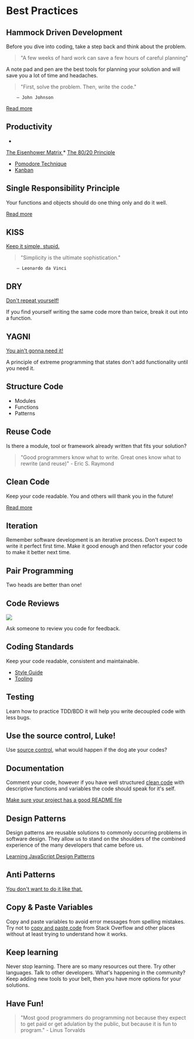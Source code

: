 # Best Practices

## Hammock Driven Development
Before you dive into coding, take a step back and think about the problem.


> "A few weeks of hard work can save a few hours of careful planning"

A note pad and pen are the best tools for planning your solution and will save you a lot of time and headaches.


> "First, solve the problem. Then, write the code."

        — John Johnson



[Read more
](https://data-sorcery.org/2010/12/29/hammock-driven-dev/)

## Productivity

* 
[The Eisenhower Matrix
](http://www.eisenhower.me/eisenhower-matrix/)
* 
[The 80/20 Principle
](https://en.wikipedia.org/wiki/Pareto_principle)
* [Pomodore Technique](http://cirillocompany.de/pages/pomodoro-technique)
* [Kanban](https://www.atlassian.com/agile/kanban)

## Single Responsibility Principle
Your functions and objects should do one thing only and do it well.

[Read more
](https://en.wikipedia.org/wiki/Single_responsibility_principle)

## KISS
[Keep it simple, stupid.](https://en.wikipedia.org/wiki/KISS_principle)



> "Simplicity is the ultimate sophistication."

        — Leonardo da Vinci


## DRY
[Don't repeat yourself!](https://en.wikipedia.org/wiki/Don't_repeat_yourself)  

If you find yourself writing the same code more than twice, break it out into a function.

## YAGNI
[You ain't gonna need it!](https://en.wikipedia.org/wiki/You_aren't_gonna_need_it)  

A principle of extreme programming that states don't add functionality until you need it.

## Structure Code
* Modules
* Functions
* Patterns

## Reuse Code
Is there a module, tool or framework already written that fits your solution?


> "Good programmers know what to write. Great ones know what to rewrite (and reuse)"
        - Eric S. Raymond

## Clean Code
Keep your code readable.  You and others will thank you in the future!

[Read more
](http://ricardogeek.com/docs/clean_code.pdf)

## Iteration
Remember software development is an iterative process.  Don't expect to write it perfect first time.  Make it good enough and then refactor your code to make it better next time.

## Pair Programming
Two heads are better than one!

## Code Reviews
![](https://blog.codinghorror.com/content/images/uploads/2009/02/6a0120a85dcdae970b012877707a45970c-pi.png)

Ask someone to review you code for feedback. 


## Coding Standards
Keep your code readable, consistent and maintainable.

* [Style Guide](https://github.com/rwaldron/idiomatic.js)
* [Tooling](http://eslint.org/) 

## Testing
Learn how to practice TDD/BDD it will help you write decoupled code with less bugs.

## Use the source control, Luke!
Use [source control](https://javascript101.gitbooks.io/guide/content/version_control.html), what would happen if the dog ate your codes?

## Documentation
Comment your code, however if you have well structured [clean code](http://ricardogeek.com/docs/clean_code.pdf) with descriptive functions and variables the code should speak for it's self.

[Make sure your project has a good README file
](https://github.com/noffle/art-of-readme)

## Design Patterns
Design patterns are reusable solutions to commonly occurring problems in software design.  They allow us to stand on the shoulders of the combined experience of the many developers that came before us.

[Learning JavaScript Design Patterns
](https://addyosmani.com/resources/essentialjsdesignpatterns/book/#facadepatternjavascript)

## Anti Patterns
[You don't want to do it like that.](https://sourcemaking.com/antipatterns/software-development-antipatterns)

## Copy & Paste Variables
Copy and paste variables to avoid error messages from spelling mistakes.  Try not to [copy and paste code](https://sourcemaking.com/antipatterns/cut-and-paste-programming) from Stack Overflow and other places without at least trying to understand how it works.

## Keep learning
Never stop learning.  There are so many resources out there.  Try other languages.  Talk to other developers.  What's happening in the community?  Keep adding new tools to your belt, then you have more options for your solutions.

## Have Fun!

> "Most good programmers do programming not because they expect to get paid or get adulation by the public, but because it is fun to program." 
        - Linus Torvalds


